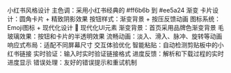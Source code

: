 小红书风格设计
主色调：采用小红书经典的 #ff6b6b 到 #ee5a24 渐变
卡片设计：圆角卡片 + 精致阴影效果
按钮样式：渐变背景 + 按压反馈动画
图标系统：Emoji图标 + 现代化设计
🎨 现代化UI元素
渐变背景：首页采用品牌色渐变背景
毛玻璃效果：按钮和卡片的半透明效果
流畅动画：淡入、滑入、脉冲、旋转等动画
响应式布局：适配不同屏幕尺寸
交互体验优化
智能粘贴：自动检测剪贴板中的小红书链接
实时验证：输入时实时验证链接格式
进度反馈：解析和下载过程的实时进度显示
错误处理：友好的错误提示和重试机制